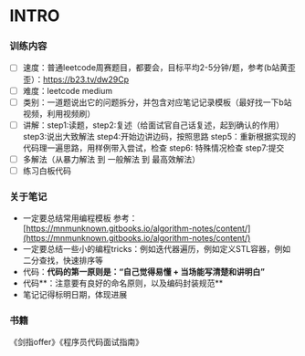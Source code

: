 # INTRO

### 训练内容

* [ ] 速度：普通leetcode周赛题目，都要会，目标平均2-5分钟/题，参考\(b站黄歪歪）：[https://b23.tv/dw29Cp  ](https://b23.tv/dw29Cp
  )
* [ ] 难度：leetcode medium
* [ ] 类别：一道题说出它的问题拆分，并包含对应笔记记录模板（最好找一下b站视频，利用视频刷）
* [ ] 讲解：step1:读题，step2:复述（给面试官自己话复述，起到确认的作用）step3:说出大致解法 step4:开始边讲边码，按照思路 step5：重新根据实现的代码理一遍思路，用样例带入尝试，检查 step6: 特殊情况检查 step7:提交
* [ ] 多解法（从暴力解法 到 一般解法 到 最高效解法）
* [ ] 练习白板代码

### 关于笔记

* 一定要总结常用编程模板 参考：[https://mnmunknown.gitbooks.io/algorithm-notes/content/](https://mnmunknown.gitbooks.io/algorithm-notes/content/)
* 一定要总结一些小的编程tricks：例如迭代器遍历，例如定义STL容器，例如二分查找，快速排序等
* 代码：**代码的第一原则是：“自己觉得易懂 + 当场能写清楚和讲明白”**
* 代码**：注意要有良好的命名原则，以及编码封装规范**
* 笔记记得标明日期，体现进展

### 书籍

《剑指offer》《程序员代码面试指南》



